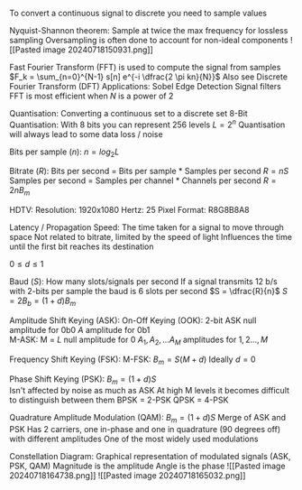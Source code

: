 To convert a continuous signal to discrete you need to sample values 

Nyquist-Shannon theorem:
	Sample at twice the max frequency for lossless sampling
	Oversampling is often done to account for non-ideal components
	![[Pasted image 20240718150931.png]]

Fast Fourier Transform (FFT) is used to compute the signal from samples
	$F_k = \sum_{n=0}^{N-1} s[n] e^{-i \dfrac{2 \pi kn}{N}}$
	Also see Discrete Fourier Transform (DFT)
	Applications:
		Sobel Edge Detection
		Signal filters
	FFT is most efficient when $N$ is a power of 2

Quantisation:
	Converting a continuous set to a discrete set
	8-Bit Quantisation:
		With 8 bits you can represent 256 levels
		$L = 2^n$
	Quantisation will always lead to some data loss / noise

Bits per sample ($n$):
	$n = log_2 L$

Bitrate ($R$):
	Bits per second = Bits per sample * Samples per second
		$R = nS$
	Samples per second = Samples per channel * Channels per second
	$R = 2n B_m$

HDTV:
	Resolution: 1920x1080
	Hertz: 25
	Pixel Format: R8G8B8A8 

Latency / Propagation Speed:
	The time taken for a signal to move through space
	Not related to bitrate, limited by the speed of light
	Influences the time until the first bit reaches its destination

$0 \leq d \leq 1$

Baud ($S$):
	How many slots/signals per second
	If a signal transmits 12 b/s with 2-bits per sample the baud is 6 slots per second
	$S = \dfrac{R}{n}$
	$S = 2B_b = (1+d)B_m$

Amplitude Shift Keying (ASK):
	On-Off Keying (OOK):
		2-bit ASK
		null amplitude for 0b0
		$A$ amplitude for 0b1		
	M-ASK:
		M = $L$
		null amplitude for 0
		$A_1, A_2, \dots A_M$ amplitudes for $1, 2 \dots,M$ 

Frequency Shift Keying (FSK):
	M-FSK:
		$B_m = S(M + d)$
		Ideally $d=0$

Phase Shift Keying (PSK):
	$B_m = (1 + d)S$		
	Isn't affected by noise as much as ASK
	At high M levels it becomes difficult to distinguish between them
	BPSK = 2-PSK
	QPSK = 4-PSK

Quadrature Amplitude Modulation (QAM):
	$B_m = (1+ d)S$
	Merge of ASK and PSK
	Has 2 carriers, one in-phase and one in quadrature (90 degrees off) with different amplitudes
	One of the most widely used modulations	

Constellation Diagram:
	Graphical representation of modulated signals (ASK, PSK, QAM)
	Magnitude is the amplitude
	Angle is the phase
	![[Pasted image 20240718164738.png]]
	![[Pasted image 20240718165032.png]]